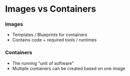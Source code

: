 # Images vs Containers

### Images

- Templates / Blueprints for containers
- Contains code + required tools / runtimes

### Containers

- The running "unit of software"
- Multiple containers can be created based on one image
